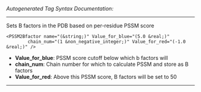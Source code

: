 _Autogenerated Tag Syntax Documentation:_

---
Sets B factors in the PDB based on per-residue PSSM score

```
<PSSM2Bfactor name="(&string;)" Value_for_blue="(5.0 &real;)"
        chain_num="(1 &non_negative_integer;)" Value_for_red="(-1.0 &real;)" />
```

-   **Value_for_blue**: PSSM score cutoff below which b factors will
-   **chain_num**: Chain number for which to calculate PSSM and store as B factors
-   **Value_for_red**: Above this PSSM score, B factors will be set to 50

---
